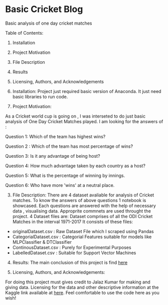 # Basic Cricket Blog
Basic analysis of one day cricket matches


Table of Contents:
1. Installation
2. Project Motivation
3. File Description
4. Results
5. Licensing, Authors, and Acknowledgements



1. Installation:
Project just required basic version of Anaconda. It just need basic libraries to run code.


2. Project Motivation:

 As a Cricket world cup is going on , I was interseted to do just basic analysis of One Day Cricket Matches played. I am looking for
 the answers of :
 
 
Question 1: Which of the team has highest wins?

Question 2 : Which of the team has most percentage of wins?

Question 3: Is it any advantage of being host?

Question 4: How much advantage taken by each country as a host?

Question 5: What is the percentage of winning by innings.

Question 6: Who have more 'wins' at a neutral place.


3. File Description:
 There are 4 dataset avaliable for analysis of Cricket matches. To know the answers of above questions 1 notebook is showcased. 
 Each questions are answered with the help of necessary data , visualising data.  Approprite commnets are used throught the project.
 4 Dataset files are:
 Dataset comprises of all the ODI Cricket Matches in the interval 1971-2017
It consists of these files:
- originalDataset.csv : Raw Dataset File which I scraped using Pandas
- CategorialDataset.csv : Categorial Features suitable for models like MLPClassifier & DTClassifier
- ContinousDataset.csv : Purely for Experimental Purposes
- LabelledDataset.csv : Suitable for Support Vector Machines

4. Results:
The main conclusion of this project is find [here](https://medium.com/@mandar6988/a-basic-cricket-blog-e72f9f4aabae)

5. Licensing, Authors, and Acknowledgements:

For doing this project must gives credit to Jalaz Kumar for making and giving data. Licensing for the data and other descriptive information at the Kaggle link available at [here](https://www.kaggle.com/jaykay12/odi-cricket-matches-19712017). Feel comfortable to use the code here as you wish!

 
